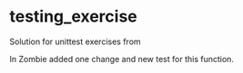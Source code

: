 # testing_exercise
Solution for unittest exercises from  <script src="https://gist.github.com/sargo/e4c4af20703acf0ffcbb.js">gist.github.com/sargo/e4c4af20703acf0ffcbb.js</script>

In Zombie added one change and new test for this function.
